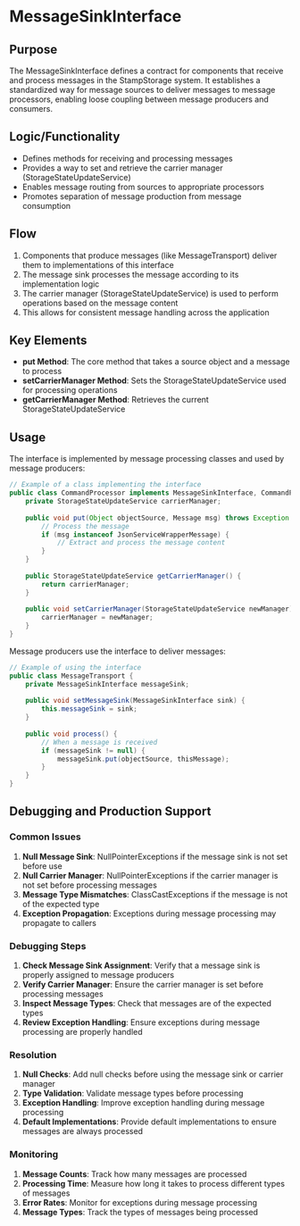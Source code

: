 # MessageSinkInterface

## Purpose
The MessageSinkInterface defines a contract for components that receive and process messages in the StampStorage system. It establishes a standardized way for message sources to deliver messages to message processors, enabling loose coupling between message producers and consumers.

## Logic/Functionality
- Defines methods for receiving and processing messages
- Provides a way to set and retrieve the carrier manager (StorageStateUpdateService)
- Enables message routing from sources to appropriate processors
- Promotes separation of message production from message consumption

## Flow
1. Components that produce messages (like MessageTransport) deliver them to implementations of this interface
2. The message sink processes the message according to its implementation logic
3. The carrier manager (StorageStateUpdateService) is used to perform operations based on the message content
4. This allows for consistent message handling across the application

## Key Elements
- **put Method**: The core method that takes a source object and a message to process
- **setCarrierManager Method**: Sets the StorageStateUpdateService used for processing operations
- **getCarrierManager Method**: Retrieves the current StorageStateUpdateService

## Usage
The interface is implemented by message processing classes and used by message producers:

```java
// Example of a class implementing the interface
public class CommandProcessor implements MessageSinkInterface, CommandProcessorInterface {
    private StorageStateUpdateService carrierManager;
    
    public void put(Object objectSource, Message msg) throws Exception {
        // Process the message
        if (msg instanceof JsonServiceWrapperMessage) {
            // Extract and process the message content
        }
    }
    
    public StorageStateUpdateService getCarrierManager() {
        return carrierManager;
    }
    
    public void setCarrierManager(StorageStateUpdateService newManager) {
        carrierManager = newManager;
    }
}
```

Message producers use the interface to deliver messages:

```java
// Example of using the interface
public class MessageTransport {
    private MessageSinkInterface messageSink;
    
    public void setMessageSink(MessageSinkInterface sink) {
        this.messageSink = sink;
    }
    
    public void process() {
        // When a message is received
        if (messageSink != null) {
            messageSink.put(objectSource, thisMessage);
        }
    }
}
```

## Debugging and Production Support

### Common Issues
1. **Null Message Sink**: NullPointerExceptions if the message sink is not set before use
2. **Null Carrier Manager**: NullPointerExceptions if the carrier manager is not set before processing messages
3. **Message Type Mismatches**: ClassCastExceptions if the message is not of the expected type
4. **Exception Propagation**: Exceptions during message processing may propagate to callers

### Debugging Steps
1. **Check Message Sink Assignment**: Verify that a message sink is properly assigned to message producers
2. **Verify Carrier Manager**: Ensure the carrier manager is set before processing messages
3. **Inspect Message Types**: Check that messages are of the expected types
4. **Review Exception Handling**: Ensure exceptions during message processing are properly handled

### Resolution
1. **Null Checks**: Add null checks before using the message sink or carrier manager
2. **Type Validation**: Validate message types before processing
3. **Exception Handling**: Improve exception handling during message processing
4. **Default Implementations**: Provide default implementations to ensure messages are always processed

### Monitoring
1. **Message Counts**: Track how many messages are processed
2. **Processing Time**: Measure how long it takes to process different types of messages
3. **Error Rates**: Monitor for exceptions during message processing
4. **Message Types**: Track the types of messages being processed